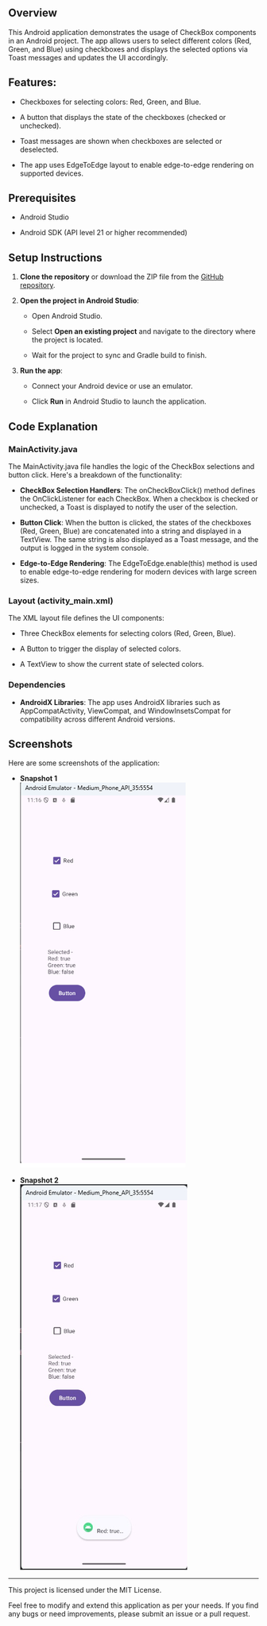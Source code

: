 Overview
--------

This Android application demonstrates the usage of CheckBox components in an Android project. The app allows users to select different colors (Red, Green, and Blue) using checkboxes and displays the selected options via Toast messages and updates the UI accordingly.

Features:
---------

*   Checkboxes for selecting colors: Red, Green, and Blue.
    
*   A button that displays the state of the checkboxes (checked or unchecked).
    
*   Toast messages are shown when checkboxes are selected or deselected.
    
*   The app uses EdgeToEdge layout to enable edge-to-edge rendering on supported devices.
    

Prerequisites
-------------

*   Android Studio
    
*   Android SDK (API level 21 or higher recommended)
    

Setup Instructions
------------------

1.  **Clone the repository** or download the ZIP file from the [GitHub repository](https://github.com/bhagchandaniniraj/android-tutorials/tree/main/CheckBoxDemo).
    
2.  **Open the project in Android Studio**:
    
    *   Open Android Studio.
        
    *   Select **Open an existing project** and navigate to the directory where the project is located.
        
    *   Wait for the project to sync and Gradle build to finish.
        
3.  **Run the app**:
    
    *   Connect your Android device or use an emulator.
        
    *   Click **Run** in Android Studio to launch the application.
        

Code Explanation
----------------

### MainActivity.java

The MainActivity.java file handles the logic of the CheckBox selections and button click. Here's a breakdown of the functionality:

*   **CheckBox Selection Handlers**: The onCheckBoxClick() method defines the OnClickListener for each CheckBox. When a checkbox is checked or unchecked, a Toast is displayed to notify the user of the selection.
    
*   **Button Click**: When the button is clicked, the states of the checkboxes (Red, Green, Blue) are concatenated into a string and displayed in a TextView. The same string is also displayed as a Toast message, and the output is logged in the system console.
    
*   **Edge-to-Edge Rendering**: The EdgeToEdge.enable(this) method is used to enable edge-to-edge rendering for modern devices with large screen sizes.
    

### Layout (activity\_main.xml)

The XML layout file defines the UI components:

*   Three CheckBox elements for selecting colors (Red, Green, Blue).
    
*   A Button to trigger the display of selected colors.
    
*   A TextView to show the current state of selected colors.
    

### Dependencies

*   **AndroidX Libraries**: The app uses AndroidX libraries such as AppCompatActivity, ViewCompat, and WindowInsetsCompat for compatibility across different Android versions.
    

Screenshots
-----------

Here are some screenshots of the application:

- **Snapshot 1**  
![Snapshot-1](https://github.com/bhagchandaniniraj/android-tutorials/raw/main/CheckBoxDemo/snapshots/Snapshot-1.png)

- **Snapshot 2**  
![Snapshot-2](https://github.com/bhagchandaniniraj/android-tutorials/raw/main/CheckBoxDemo/snapshots/Snapshot-2.jpg)



    


-------

This project is licensed under the MIT License.

Feel free to modify and extend this application as per your needs. If you find any bugs or need improvements, please submit an issue or a pull request.